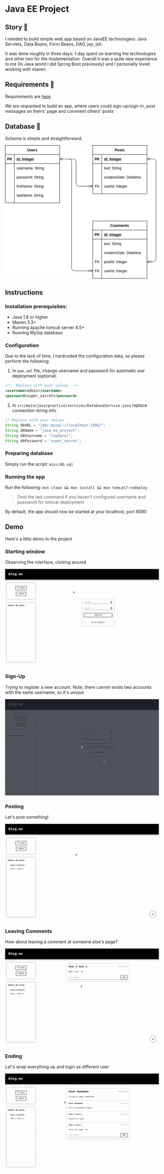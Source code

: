 # Java EE Project

## Story 📔

I needed to build simple web app based on JavaEE technologies: Java Servlets, Data Beans, Form Beans, DAO, jsp, jstl.

It was done roughly in three days: 1 day spent on learning the technologies and other two for the implementation. Overall it was a quite new experience to me (In Java world I did Spring Boot previously) and I personally loved working with maven.

## Requirements 📑

Requirements are [here](requirements.pdf)

We are requested to build an app, where users could sign-up/sign-in, post messages on theirs' page and comment others' posts

## Database 💾

Schema is simple and straightforward:

![db-schema](misc/schema.png)

## Instructions

### Installation prerequisites:

- Java 1.8 or higher
- Maven 3.3+
- Running apache tomcat server 8.5+
- Running MySql database

### Configuration

Due to the lack of time, I hardcoded the configuration data, so please perform the following:

1. In `pom.xml` file, change username and password for automatic war deployment (optional)

```xml
<!-- Replace with your values -->
<username>admin</username>
<password>super_secret</password>
```

2. In `src/main/java/practice/services/DatabaseService.java` replace connection string info

```Java
// Replace with your values
String dbURL = "jdbc:mysql://localhost:3306/";
String dbName = "java_ee_project";
String dbUsername = "raydarar";
String dbPassword = "super_secret";
```

### Preparing database

Simply run the script: `misc/db.sql`

### Running the app

Run the following: `mvn clean && mvn install && mvn tomcat7:redeploy`

> Omit the last command if you haven't configured username and password for tomcat deployment

By default, the app should now be started at your localhost, port 8080

## Demo

Here's a little demo to the project

### Starting window

Observing the interface, clicking around

![starting-window](misc/starting-window.gif)

### Sign-Up

Trying to register a new account. Note, there cannot exists two accounts with the same username, so it's unique

![sign-up](misc/sign-up.gif)

### Posting

Let's post something!

![posting](misc/posting.gif)

### Leaving Comments

How about leaving a comment at someone else's page?

![comments](misc/comments.gif)

### Ending

Let's wrap everything up and login as different user

![ending](misc/ending.gif)
